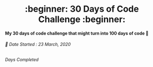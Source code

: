 <h1 align=center>:beginner: 30 Days of Code Challenge :beginner:</h1>

#### My 30 days of code challenge that might turn into 100 days of code 🤞

###### 📌 Date Started : 23 March, 2020
###### Days Completed
